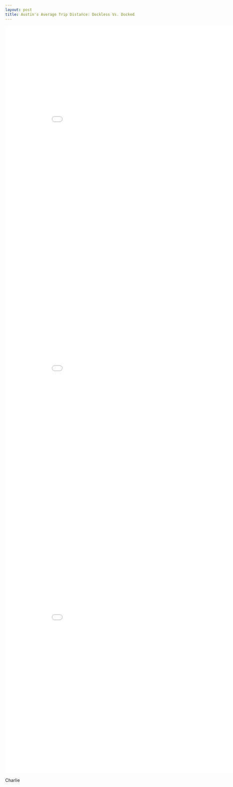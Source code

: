 ```yaml
---
layout: post
title: Austin's Average Trip Distance: Dockless Vs. Docked
---
```


<iframe width="900" height="800" frameborder="0" scrolling="no" src="//plot.ly/~charlie2343/20.embed"></iframe>


<iframe width="900" height="800" frameborder="0" scrolling="no" src="//plot.ly/~charlie2343/22.embed"></iframe>


<iframe width="900" height="800" frameborder="0" scrolling="no" src="//plot.ly/~charlie2343/18.embed"></iframe>






Charlie
